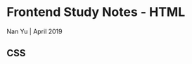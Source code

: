 # Frontend Study Notes - HTML  
Nan Yu | April 2019   
  
## CSS
<!--stackedit_data:
eyJoaXN0b3J5IjpbLTM5NDU3NTk1NV19
-->